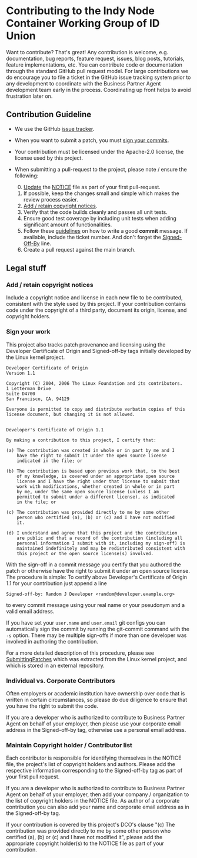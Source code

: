 # Contributing to the Indy Node Container Working Group of ID Union

Want to contribute? That's great! Any contribution is welcome, e.g.
documentation, bug reports, feature request, issues, blog posts,
tutorials, feature implementations, etc. You can contribute code or
documentation through the standard GitHub pull request model. For large
contributions we do encourage you to file a ticket in the GitHub issue
tracking system prior to any development to coordinate with the Business Partner Agent
development team early in the process. Coordinating up front helps to
avoid frustration later on.

## Contribution Guideline

* We use the GitHub [issue
  tracker](https://github.com/IDunion/indy-node-container//issues).

* When you want to submit a patch, you must [sign your
  commits](#sign-your-work).

* Your contribution must be licensed under the Apache-2.0 license, the
  license used by this project.

* When submitting a pull-request to the project, please note / ensure
  the following:

    0. [Update](#maintain-copyright-holder-contributor-list) the
       [NOTICE](NOTICE) file as part of your first pull-request.
    1. If possible, keep the changes small and simple which makes the
       review process easier.
    2. [Add / retain copyright notices](#add-retain-copyright-notices).
    5. Verify that the code builds cleanly and passes all unit tests.
    6. Ensure good test coverage by including unit tests when adding
       significant amount of functionalities.
    7. Follow these [guidelines](https://chris.beams.io/posts/git-commit/)
       on how to write a good **commit** message. If available, include the
       ticket number. And don't forget the [Signed-Off-By](#sign-your-work) line.
    8. Create a pull request against the main branch.

## Legal stuff

### Add / retain copyright notices

Include a copyright notice and license in each new file to be
contributed, consistent with the style used by this project. If your
contribution contains code under the copyright of a third party,
document its origin, license, and copyright holders.

### Sign your work

This project also tracks patch provenance and licensing using the Developer
Certificate of Origin and Signed-off-by tags initially developed by
the Linux kernel project.

```text
Developer Certificate of Origin
Version 1.1

Copyright (C) 2004, 2006 The Linux Foundation and its contributors.
1 Letterman Drive
Suite D4700
San Francisco, CA, 94129

Everyone is permitted to copy and distribute verbatim copies of this
license document, but changing it is not allowed.


Developer's Certificate of Origin 1.1

By making a contribution to this project, I certify that:

(a) The contribution was created in whole or in part by me and I
    have the right to submit it under the open source license
    indicated in the file; or

(b) The contribution is based upon previous work that, to the best
    of my knowledge, is covered under an appropriate open source
    license and I have the right under that license to submit that
    work with modifications, whether created in whole or in part
    by me, under the same open source license (unless I am
    permitted to submit under a different license), as indicated
    in the file; or

(c) The contribution was provided directly to me by some other
    person who certified (a), (b) or (c) and I have not modified
    it.

(d) I understand and agree that this project and the contribution
    are public and that a record of the contribution (including all
    personal information I submit with it, including my sign-off) is
    maintained indefinitely and may be redistributed consistent with
    this project or the open source license(s) involved.
```

With the sign-off in a commit message you certify that you authored the
patch or otherwise have the right to submit it under an open source
license. The procedure is simple: To certify above Developer's
Certificate of Origin 1.1 for your contribution just append a line

```text
Signed-off-by: Random J Developer <random@developer.example.org>
```

to every commit message using your real name or your pseudonym and a valid
email address.

If you have set your `user.name` and `user.email` git configs you can
automatically sign the commit by running the git-commit command with the
`-s` option.  There may be multiple sign-offs if more than one developer
was involved in authoring the contribution.

For a more detailed description of this procedure, please see
[SubmittingPatches][] which was extracted from the Linux kernel project,
and which is stored in an external repository.

### Individual vs. Corporate Contributors

Often employers or academic institution have ownership over code that is
written in certain circumstances, so please do due diligence to ensure that
you have the right to submit the code.

If you are a developer who is authorized to contribute to Business Partner Agent on behalf of your employer, then please use your corporate email address in the
Signed-off-by tag, otherwise use a personal email address.

### Maintain Copyright holder / Contributor list

Each contributor is responsible for identifying themselves in the NOTICE
file, the project's list of copyright holders and authors. Please add
the respective information corresponding to the Signed-off-by tag as
part of your first pull request.

If you are a developer who is authorized to contribute to Business Partner Agent on
behalf of your employer, then add your company / organization to the
list of copyright holders in the NOTICE file. As author of a corporate
contribution you can also add your name and corporate email address as
in the Signed-off-by tag.

If your contribution is covered by this project's DCO's clause "(c) The
contribution was provided directly to me by some other person who
certified (a), (b) or (c) and I have not modified it", please add the
appropriate copyright holder(s) to the NOTICE file as part of your
contribution.

[SubmittingPatches]:
https://github.com/wking/signed-off-by/blob/7d71be37194df05c349157a2161c7534feaf86a4/Documentation/SubmittingPatches
